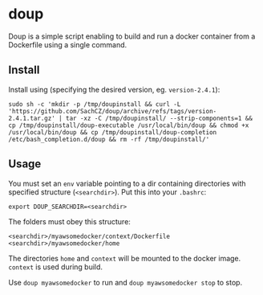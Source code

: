 # doup

Doup is a simple script enabling to build and run a docker container from a Dockerfile using a single command.

## Install
Install using (specifying the desired version, eg. `version-2.4.1`):

```
sudo sh -c 'mkdir -p /tmp/doupinstall && curl -L 'https://github.com/SachCZ/doup/archive/refs/tags/version-2.4.1.tar.gz' | tar -xz -C /tmp/doupinstall/ --strip-components=1 && cp /tmp/doupinstall/doup-executable /usr/local/bin/doup && chmod +x /usr/local/bin/doup && cp /tmp/doupinstall/doup-completion /etc/bash_completion.d/doup && rm -rf /tmp/doupinstall/'
```

## Usage
You must set an `env` variable pointing to a dir containing directories with specified structure (`<searchdir>`). Put this into your
`.bashrc`:

```
export DOUP_SEARCHDIR=<searchdir>
```

The folders must obey this structure:
```
<searchdir>/myawsomedocker/context/Dockerfile
<searchdir>/myawsomedocker/home
```
The directories `home` and `context` will be mounted to the docker image. `context` is used during
build.

Use `doup myawsomedocker` to run and `doup myawsomedocker stop` to stop.

